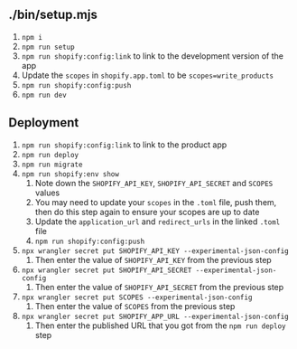 ## ./bin/setup.mjs

1. `npm i`
2. `npm run setup`
3. `npm run shopify:config:link` to link to the development version of the app
4. Update the `scopes` in `shopify.app.toml` to be `scopes=write_products`
5. `npm run shopify:config:push`
6. `npm run dev`

## Deployment

1. `npm run shopify:config:link` to link to the product app
2. `npm run deploy`
3. `npm run migrate`
4. `npm run shopify:env show`
   1. Note down the `SHOPIFY_API_KEY`, `SHOPIFY_API_SECRET` and `SCOPES` values
   2. You may need to update your `scopes` in the `.toml` file, push them, then do this step again to ensure your scopes
      are up to date
   3. Update the `application_url` and `redirect_urls` in the linked `.toml` file
   4. `npm run shopify:config:push`
5. `npx wrangler secret put SHOPIFY_API_KEY --experimental-json-config`
   1. Then enter the value of `SHOPIFY_API_KEY` from the previous step
6. `npx wrangler secret put SHOPIFY_API_SECRET --experimental-json-config`
   1. Then enter the value of `SHOPIFY_API_SECRET` from the previous step
7. `npx wrangler secret put SCOPES --experimental-json-config`
   1. Then enter the value of `SCOPES` from the previous step
8. `npx wrangler secret put SHOPIFY_APP_URL --experimental-json-config`
   1. Then enter the published URL that you got from the `npm run deploy` step
